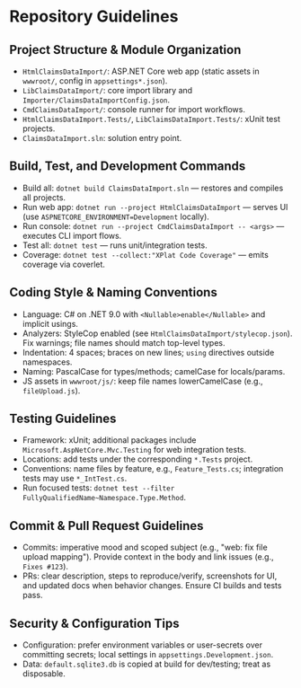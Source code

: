 # Repository Guidelines

## Project Structure & Module Organization
- `HtmlClaimsDataImport/`: ASP.NET Core web app (static assets in `wwwroot/`, config in `appsettings*.json`).
- `LibClaimsDataImport/`: core import library and `Importer/ClaimsDataImportConfig.json`.
- `CmdClaimsDataImport/`: console runner for import workflows.
- `HtmlClaimsDataImport.Tests/`, `LibClaimsDataImport.Tests/`: xUnit test projects.
- `ClaimsDataImport.sln`: solution entry point.

## Build, Test, and Development Commands
- Build all: `dotnet build ClaimsDataImport.sln` — restores and compiles all projects.
- Run web app: `dotnet run --project HtmlClaimsDataImport` — serves UI (use `ASPNETCORE_ENVIRONMENT=Development` locally).
- Run console: `dotnet run --project CmdClaimsDataImport -- <args>` — executes CLI import flows.
- Test all: `dotnet test` — runs unit/integration tests.
- Coverage: `dotnet test --collect:"XPlat Code Coverage"` — emits coverage via coverlet.

## Coding Style & Naming Conventions
- Language: C# on .NET 9.0 with `<Nullable>enable</Nullable>` and implicit usings.
- Analyzers: StyleCop enabled (see `HtmlClaimsDataImport/stylecop.json`). Fix warnings; file names should match top-level types.
- Indentation: 4 spaces; braces on new lines; `using` directives outside namespaces.
- Naming: PascalCase for types/methods; camelCase for locals/params.
- JS assets in `wwwroot/js/`: keep file names lowerCamelCase (e.g., `fileUpload.js`).

## Testing Guidelines
- Framework: xUnit; additional packages include `Microsoft.AspNetCore.Mvc.Testing` for web integration tests.
- Locations: add tests under the corresponding `*.Tests` project.
- Conventions: name files by feature, e.g., `Feature_Tests.cs`; integration tests may use `*_IntTest.cs`.
- Run focused tests: `dotnet test --filter FullyQualifiedName~Namespace.Type.Method`.

## Commit & Pull Request Guidelines
- Commits: imperative mood and scoped subject (e.g., "web: fix file upload mapping"). Provide context in the body and link issues (e.g., `Fixes #123`).
- PRs: clear description, steps to reproduce/verify, screenshots for UI, and updated docs when behavior changes. Ensure CI builds and tests pass.

## Security & Configuration Tips
- Configuration: prefer environment variables or user-secrets over committing secrets; local settings in `appsettings.Development.json`.
- Data: `default.sqlite3.db` is copied at build for dev/testing; treat as disposable.
